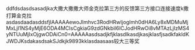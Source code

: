 ddfdsdasdsasadjka大撒大撒撒大师金克拉第三方的反馈第三方接口连接速度k撒打算金克拉asdasdaadasddsfjlAAAAAewoJImhvc3RodHRwIjogImh0dHA6Ly8xMDMuMjMxLjI1NS4yMjE6ODA4MCIsCgkiaG9zdGNkbiI6ICJodHRwOi8vMTAzLjIzMS4yNTUuMjIxOjgwODAiCn0=AAAAAasdsadjkfjklasdlkasdjkasjklasfjsadkfakldKJWDJKsdakasdsakSJdkjk9893kklasdaasaas较大三等奖
